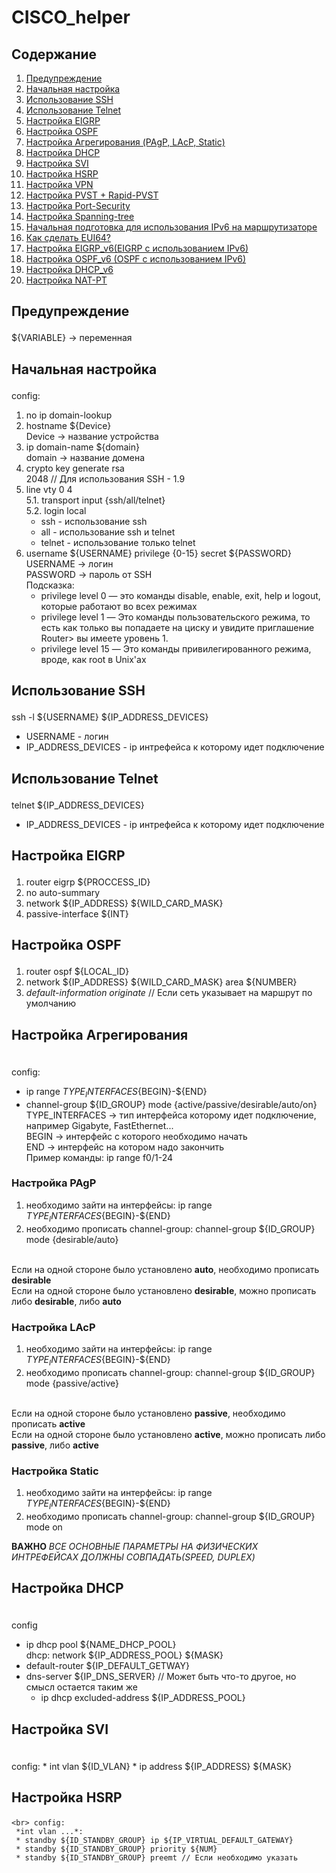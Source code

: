 # CISCO_helper
## Содержание
1. <a href=#1>Предупреждение</a>
2. <a href=#2>Начальная настройка</a>
3. <a href=#3>Использование SSH</a>
4. <a href=#4>Использование Telnet</a>
5. <a href=#5>Настройка EIGRP</a>
6. <a href=#6>Настройка OSPF</a>
7. <a href=#7>Настройка Агрегирования (PAgP, LAсP, Static)</a>
8. <a href=#8>Настройка DHCP</a>
9. <a href=#9>Настройка SVI</a>
10. <a href=#10>Настройка HSRP</a>
11. <a href=#11>Настройка VPN</a>
12. <a href=#12>Настройка PVST + Rapid-PVST</a>
13. <a href=#13>Настройка Port-Security</a>
14. <a href=#14>Настройка Spanning-tree</a>
15. <a href=#15>Начальная подготовка для использования IPv6 на маршрутизаторе</a>
16. <a href=#16>Как сделать EUI64?</a>
17. <a href=#17>Настройка EIGRP_v6(EIGRP с использованием IPv6)</a>
18. <a href=#18>Настройка OSPF_v6 (OSPF с использованием IPv6)</a>
19. <a href=#19>Настройка DHCP_v6</a>
20. <a href=#20>Настройка NAT-PT</a>


## <p name =1>Предупреждение </p>
${VARIABLE} -> переменная


## <p name =2>Начальная настройка </p>
config:
  1. no ip domain-lookup
  2. hostname ${Device}
  <br> Device -> название устройства
  4. ip domain-name ${domain}
  <br> domain -> название домена
  6. crypto key generate rsa
      <br> 2048 // Для использования SSH - 1.9
  5. line vty 0 4
<br>5.1. transport input {ssh/all/telnet}
<br>5.2. login local
      * ssh - использование ssh
      * all - использование ssh и telnet
      * telnet - использование только telnet
   6. username ${USERNAME} privilege {0-15} secret ${PASSWORD}
   <br> USERNAME -> логин
   <br> PASSWORD -> пароль от SSH
   </br> Подсказка: 
        * privilege level 0 — это команды disable, enable, exit, help и logout, которые работают во всех режимах
        * privilege level 1 — Это команды пользовательского режима, то есть как только вы попадаете на циску и увидите приглашение Router> вы имеете уровень 1.
        * privilege level 15 — Это команды привилегированного режима, вроде, как root в Unix'ах


 ##  <p name =3>Использование SSH</p>
 
 ssh -l ${USERNAME} ${IP_ADDRESS_DEVICES}
 * USERNAME - логин
 * IP_ADDRESS_DEVICES - ip интрефейса к которому идет подключение
 
 ##  <p name =4>Использование Telnet</p>
 
 telnet ${IP_ADDRESS_DEVICES}
 * IP_ADDRESS_DEVICES - ip интрефейса к которому идет подключение
 
 ##  <p name =5>Настройка EIGRP </p>
  1. router eigrp ${PROCCESS_ID}
  2. no auto-summary
  3. network ${IP_ADDRESS} ${WILD_CARD_MASK}
  4. passive-interface ${INT}


  ##  <p name =6>Настройка OSPF </p>
  1. router ospf ${LOCAL_ID}
  2. network ${IP_ADDRESS} ${WILD_CARD_MASK} area ${NUMBER}
  3. *default-information originate* // Если сеть указывает на маршрут по умолчанию


  ##  <p name =7>Настройка Агрегирования </p>
  <br>config: 
  * ip range ${TYPE_INTERFACES}${BEGIN}-${END}
  * channel-group ${ID_GROUP} mode {active/passive/desirable/auto/on}
    <br>TYPE_INTERFACES -> тип интерфейса которому идет подключение, например Gigabyte, FastEthernet...
    <br>BEGIN -> интерфейс с которого необходимо начать
    <br>END -> интерфейс на котором надо закончить
    <br>Пример команды: ip range f0/1-24

  ### Настройка PAgP
  1. необходимо зайти на интерфейсы: ip range ${TYPE_INTERFACES}${BEGIN}-${END}
  2. необходимо прописать channel-group: channel-group ${ID_GROUP} mode {desirable/auto}
  
  <br> Если на одной стороне было установлено **auto**, необходимо прописать **desirable**
  <br> Если на одной стороне было установлено **desirable**, можно прописать либо **desirable**, либо **auto**

  ### Настройка LAcP
  1. необходимо зайти на интерфейсы: ip range ${TYPE_INTERFACES}${BEGIN}-${END}
  2. необходимо прописать channel-group: channel-group ${ID_GROUP} mode {passive/active}
  
  <br> Если на одной стороне было установлено **passive**, необходимо прописать **active**
  <br> Если на одной стороне было установлено **active**, можно прописать либо **passive**, либо **active**

  ### Настройка Static
  1. необходимо зайти на интерфейсы: ip range ${TYPE_INTERFACES}${BEGIN}-${END}
  2. необходимо прописать channel-group: channel-group ${ID_GROUP} mode on

  **ВАЖНО** *ВСЕ ОСНОВНЫЕ ПАРАМЕТРЫ НА ФИЗИЧЕСКИХ ИНТРЕФЕЙСАХ ДОЛЖНЫ СОВПАДАТЬ(SPEED, DUPLEX)*
  
  ##  <p name =8>Настройка DHCP</p>
  <br>config
  * ip dhcp pool ${NAME_DHCP_POOL}
    <br> dhcp:
   network ${IP_ADDRESS_POOL} ${MASK}
  * default-router ${IP_DEFAULT_GETWAY}
  * dns-server ${IP_DNS_SERVER} // Может быть что-то другое, но смысл остается таким же
    <br>
      - ip dhcp excluded-address ${IP_ADDRESS_POOL}
  
  
  ##  <p name =9>Настройка SVI  </p>
  <br>config:
    * int vlan ${ID_VLAN}
    * ip address ${IP_ADDRESS} ${MASK}
  
  ##  <p name =10>Настройка HSRP</p>
    <br> config:
     *int vlan ...*:
     * standby ${ID_STANDBY_GROUP} ip ${IP_VIRTUAL_DEFAULT_GATEWAY}
     * standby ${ID_STANDBY_GROUP} priority ${NUM}
     * standby ${ID_STANDBY_GROUP} preemt // Если необходимо указать
  
  
